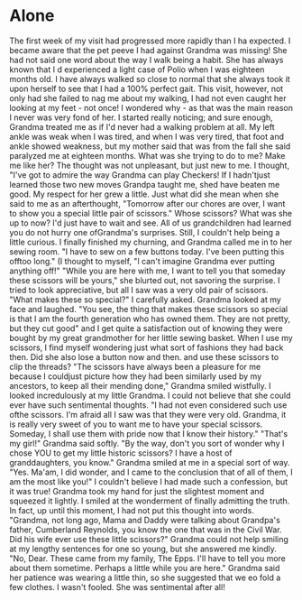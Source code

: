 Alone
=====

The first week of my visit had progressed more rapidly than I ha expected. I became
aware that the pet peeve I had against Grandma was missing! She had not said one word
about the way I walk being a habit. She has always known that I d experienced a light
case of Polio when I was eighteen months old. I have always walked so close to normal
that she always took it upon herself to see that I had a 100% perfect gait. This
visit, however, not only had she failed to nag me about my walking, I had not even
caught her looking at my feet - not once! I wondered why - as that was the main
reason I never was very fond of her.  I started really noticing; and sure enough,
Grandma treated me as if I'd never had a walking problem at all. My left ankle was
weak when I was tired, and when I was very tired, that foot and ankle showed
weakness, but my mother said that was from the fall she said paralyzed me at eighteen
months.  What was she trying to do to me? Make me like her? The thought was not
unpleasant, but just new to me.  I thought, "I've got to admire the way Grandma can
play Checkers! If I hadn'tjust learned those two new moves Grandpa taught me, shed
have beaten me good. My respect for her grew a little.  Just what did she mean when
she said to me as an afterthought, "Tomorrow after our chores are over, I want to
show you a special little pair of scissors." Whose scissors? What was she up to now?
I'd just have to wait and see. All of us grandchildren had learned you do not hurry
one ofGrandma's surprises. Still, I couldn't help being a little curious.  I finally
finished my churning, and Grandma called me in to her sewing room.  "I have to sew on
a few buttons today. I've been putting this offtoo long." (I thought to myself, "l
can't imagine Grandma ever putting anything off!" "While you are here with me, I want
to tell you that someday these scissors will be yours," she blurted out, not savoring
the surprise.  I tried to look appreciative, but all I saw was a very old pair of
scissors.  "What makes these so special?" I carefully asked.  Grandma looked at my
face and laughed. "You see, the thing that makes these scissors so special is that I
am the fourth generation who has owned them. They are not pretty, but they cut good"
and I get quite a satisfaction out of knowing they were bought by my great
grandmother for her little sewing basket. When I use my scissors, I find myself
wondering just what sort of fashions they had back then. Did she also lose a button
now and then. and use these scissors to clip the threads?  "The scissors have always
been a pleasure for me because I couldjust picture how they had been similarly used
by my ancestors, to keep all their mending done," Grandma smiled wistfully.  I looked
incredulously at my little Grandma. I could not believe that she could ever have such
sentimental thoughts.  "I had not even considered such use ofthe scissors. I'm afraid
all I saw was that they were very old. Grandma, it is really very sweet of you to
want me to have your special scissors. Someday, I shall use them with pride now that
I know their history." "That's my girl!" Grandma said softly. "By the way, don't you
sort of wonder why I chose YOU to get my little historic scissors? I have a host of
granddaughters, you know." Grandma smiled at me in a special sort of way.  "Yes.
Ma'am, I did wonder, and I came to the conclusion that of all of them, I am the most
like you!" I couldn't believe I had made such a confession, but it was true!  Grandma
took my hand for just the slightest moment and squeezed it lightly.  I smiled at the
wonderment of finally admitting the truth. In fact, up until this moment, I had not
put this thought into words.  "Grandma, not long ago, Mama and Daddy were talking
about Grandpa's father, Cumberland Reynolds, you know the one that was in the Civil
War. Did his wife ever use these little scissors?" Grandma could not help smiling at
my lengthy sentences for one so young, but she answered me kindly. "No, Dear. These
came from my family, The Epps. I'll have to tell you more about them sometime.
Perhaps a little while you are here." Grandma said her patience was wearing a little
thin, so she suggested that we eo fold a few clothes. I wasn't fooled. She was
sentimental after all!
